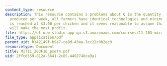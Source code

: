 ```yaml
---
content_type: resource
description: This resource contains 5 problems about Q is the quantity of fast food
  produced per week, all farmers have identical technologies and minimum average cost
  is reached at $3.00 per chicken and it seems reasonable to assume that a farmer
  will make the most profit.
file: https://ol-ocw-studio-app-qa.s3.amazonaws.com/courses/11-203-microeconomics-fall-2010/2ffcd359812a56412c854402748ca9a1_MIT11_203F10_pset4.pdf
file_type: application/pdf
parent_uid: b142149f-b9e7-ca8d-43aa-3cc22c0b2ec0
resourcetype: Document
title: MIT11_203F10_pset4.pdf
uid: 2ffcd359-812a-5641-2c85-4402748ca9a1
---
```

